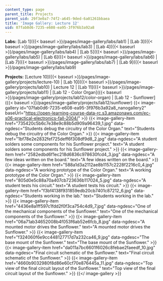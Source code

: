 ```yaml
---
content_type: page
parent_title: Projects
parent_uid: 29f3e0a7-74f2-a645-9ded-6a01261bbaea
title: 'Image Gallery: Lecture 12'
uid: 07fab0d6-7235-e608-ea95-3f976b3a92a8
---
```


**Labs:** [Lab 1]({{< baseurl >}}/pages/image-gallery/labs/lab1) | [Lab 3]({{< baseurl >}}/pages/image-gallery/labs/lab3) | [Lab 4]({{< baseurl >}}/pages/image-gallery/labs/lab4) | [Lab 5]({{< baseurl >}}/pages/image-gallery/labs/lab5) | [Lab 6]({{< baseurl >}}/pages/image-gallery/labs/lab6) | [Lab 7]({{< baseurl >}}/pages/image-gallery/labs/lab7) | [Lab 9]({{< baseurl >}}/pages/image-gallery/labs/lab9)

**Projects:** [Lecture 10]({{< baseurl >}}/pages/image-gallery/projects/lecture-10) | [Lab 10]({{< baseurl >}}/pages/image-gallery/projects/lab10) | Lecture 12 | [Lab 11]({{< baseurl >}}/pages/image-gallery/projects/lab11) | [Lab 12 - Color Organ]({{< baseurl >}}/pages/image-gallery/projects/lab12/color-organ) | [Lab 12 - Sunflower]({{< baseurl >}}/pages/image-gallery/projects/lab12/sunflower)
{{< image-gallery id="07fab0d6-7235-e608-ea95-3f976b3a92a8_nanogallery2" baseUrl="https://open-learning-course-data-rc.s3.amazonaws.com/ec-s06-practical-electronics-fall-2004/" >}}
{{< image-gallery-item href="735420c5b6c7e38e9c88b5d909a96439_1.jpg" data-ngdesc="Students debug the circuitry of the Color Organ." text="Students debug the circuitry of the Color Organ." >}}
{{< image-gallery-item href="1bf78e2e2832fef725deff6f308df9d8_2.jpg" data-ngdesc="A student solders some components for his Sunflower project." text="A student solders some components for his Sunflower project." >}}
{{< image-gallery-item href="2582edbd6f1ec218d6836c978630fcd4_3.jpg" data-ngdesc="A few ideas written on the board." text="A few ideas written on the board." >}}
{{< image-gallery-item href="588a1d3a2112ae8b1157c2228f2216c0_4.jpg" data-ngdesc="A working prototype of the Color Organ." text="A working prototype of the Color Organ." >}}
{{< image-gallery-item href="805d0e5c88a70a407cb723636b117024_5.jpg" data-ngdesc="A student tests his circuit." text="A student tests his circuit." >}}
{{< image-gallery-item href="f3bf4138f931859edb20cb7401c87212_6.jpg" data-ngdesc="Students working in the lab." text="Students working in the lab." >}}
{{< image-gallery-item href="4436e8a1ff597c1fdd2f0f3ca754c4d9_7.jpg" data-ngdesc="One of the mechanical components of the Sunflower." text="One of the mechanical components of the Sunflower." >}}
{{< image-gallery-item href="06a71ab34652008b4f053f6ab52e6fcb_8.jpg" data-ngdesc="A mounted motor drives the Sunflower." text="A mounted motor drives the Sunflower." >}}
{{< image-gallery-item href="f324060f6e9cc448127717d7a232ca46_9.jpg" data-ngdesc="The base mount of the Sunflower." text="The base mount of the Sunflower." >}}
{{< image-gallery-item href="da011a7bc6601f6026c8febae2faeedf_10.jpg" data-ngdesc="Final circuit schematic of the Sunflower." text="Final circuit schematic of the Sunflower." >}}
{{< image-gallery-item href="4660b9032980f8d86e60cf70e876445a_11.jpg" data-ngdesc="Top view of the final circuit layout of the Sunflower." text="Top view of the final circuit layout of the Sunflower." >}}
{{</ image-gallery >}}